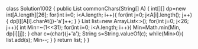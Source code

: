 class Solution1002 {
    public List<String> commonChars(String[] A) {
        int[][] dp=new int[A.length][26];
        for(int i=0; i<A.length; i++){
            for(int j=0; j<A[i].length(); j++){
                dp[i][A[i].charAt(j)-'a']++;
            }
        }
        List<String> list=new ArrayList<>();
        for(int j=0; j<26; j++){
            int Min=~(1<<31);
            for(int i=0; i<A.length; i++){
                Min=Math.min(Min, dp[i][j]);
            }
            char c=(char)(j+'a');
            String s=String.valueOf(c);
            while(Min>0){
                list.add(s);
                Min--;
            }
        }
        return list;
    }
}
